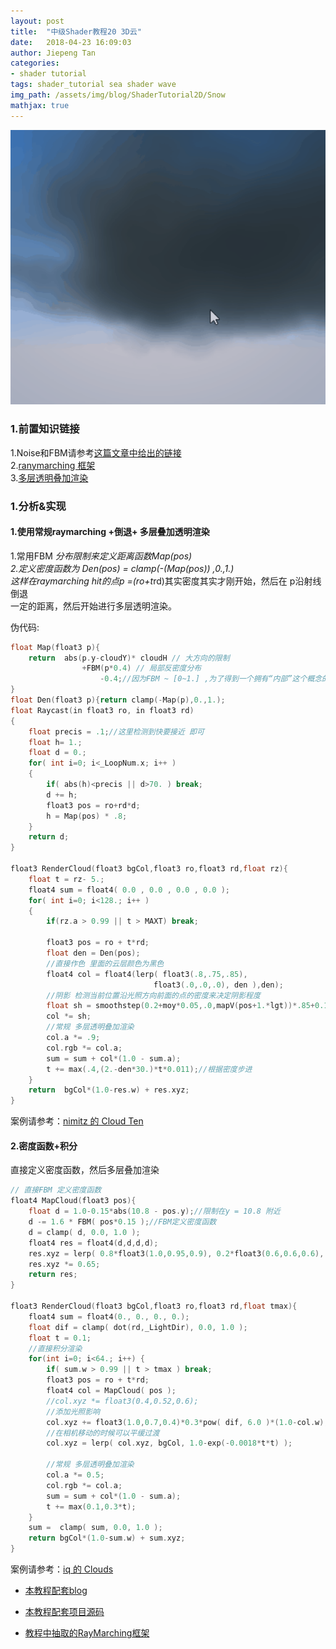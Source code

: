 ```yaml
---
layout: post
title:  "中级Shader教程20 3D云"
date:   2018-04-23 16:09:03
author: Jiepeng Tan
categories: 
- shader tutorial
tags: shader_tutorial sea shader wave
img_path: /assets/img/blog/ShaderTutorial2D/Snow
mathjax: true
---
```

 <p align="center">
<img src="https://github.com/JiepengTan/JiepengTan.github.io/blob/master/assets/img/blog/ShaderTutorial3D/Cloud/head.gif?raw=true" width="512"></p>   





### 1.前置知识链接      
1.Noise和FBM请参考[这篇文章中给出的链接][4]       
2.[ranymarching 框架][5]     
3.[多层透明叠加渲染][6]  

### 1.分析&实现
#### 1.使用常规raymarching +倒退+ 多层叠加透明渲染  
1.常用FBM *分布限制来定义距离函数Map(pos)  
2.定义密度函数为 Den(pos) = clamp(-(Map(pos)) ,0.,1.)  
这样在raymarching hit的点p =(ro+t*rd)其实密度其实才刚开始，然后在 p沿射线倒退  
一定的距离，然后开始进行多层透明渲染。  

伪代码:  
```c 
float Map(float3 p){
    return  abs(p.y-cloudY)* cloudH // 大方向的限制
                +FBM(p*0.4) // 局部反密度分布
                    -0.4;//因为FBM ~ [0~1.] ,为了得到一个拥有“内部”这个概念的距离分布 所以应该减去一个值
}
float Den(float3 p){return clamp(-Map(p),0.,1.);
float Raycast(in float3 ro, in float3 rd)
{
    float precis = .1;//这里检测到快要接近 即可
    float h= 1.;
    float d = 0.;
    for( int i=0; i<_LoopNum.x; i++ )
    {
        if( abs(h)<precis || d>70. ) break;
        d += h;
        float3 pos = ro+rd*d;
        h = Map(pos) * .8;
    }
    return d;
}

float3 RenderCloud(float3 bgCol,float3 ro,float3 rd,float rz){
    float t = rz- 5.;
    float4 sum = float4( 0.0 , 0.0 , 0.0 , 0.0 );
    for( int i=0; i<128.; i++ )
    {
        if(rz.a > 0.99 || t > MAXT) break;

        float3 pos = ro + t*rd;
        float den = Den(pos);
        //直接作色 里面的云层颜色为黑色
        float4 col = float4(lerp( float3(.8,.75,.85), 
                                float3(.0,.0,.0), den ),den);
        //阴影 检测当前位置沿光照方向前面的点的密度来决定阴影程度
        float sh = smoothstep(0.2+moy*0.05,.0,mapV(pos+1.*lgt))*.85+0.15;
        col *= sh; 
        //常规 多层透明叠加渲染 
        col.a *= .9;
        col.rgb *= col.a;
        sum = sum + col*(1.0 - sum.a);
        t += max(.4,(2.-den*30.)*t*0.011);//根据密度步进
    }
    return  bgCol*(1.0-res.w) + res.xyz;
}
```
案例请参考：[nimitz 的 Cloud Ten][7]  

#### 2.密度函数+积分  

直接定义密度函数，然后多层叠加渲染    

```c
// 直接FBM 定义密度函数
float4 MapCloud(float3 pos){
    float d = 1.0-0.15*abs(10.8 - pos.y);//限制在y = 10.8 附近
    d -= 1.6 * FBM( pos*0.15 );//FBM定义密度函数
    d = clamp( d, 0.0, 1.0 );
    float4 res = float4(d,d,d,d);
    res.xyz = lerp( 0.8*float3(1.0,0.95,0.9), 0.2*float3(0.6,0.6,0.6), res.x );
    res.xyz *= 0.65;
    return res; 
}

float3 RenderCloud(float3 bgCol,float3 ro,float3 rd,float tmax){
    float4 sum = float4(0., 0., 0., 0.);
    float dif = clamp( dot(rd,_LightDir), 0.0, 1.0 );
    float t = 0.1;
    //直接积分渲染
    for(int i=0; i<64.; i++) {
        if( sum.w > 0.99 || t > tmax ) break;
        float3 pos = ro + t*rd;
        float4 col = MapCloud( pos );
        //col.xyz *= float3(0.4,0.52,0.6);
        //添加光照影响
        col.xyz += float3(1.0,0.7,0.4)*0.3*pow( dif, 6.0 )*(1.0-col.w);
        //在相机移动的时候可以平缓过渡
        col.xyz = lerp( col.xyz, bgCol, 1.0-exp(-0.0018*t*t) );

        //常规 多层透明叠加渲染 
        col.a *= 0.5;
        col.rgb *= col.a;
        sum = sum + col*(1.0 - sum.a);  
        t += max(0.1,0.3*t);
    }
    sum =  clamp( sum, 0.0, 1.0 );
    return bgCol*(1.0-sum.w) + sum.xyz;
}
```
案例请参考：[iq 的 Clouds][8]







- [本教程配套blog ][1]
- [本教程配套项目源码 ][2]
- [教程中抽取的RayMarching框架][3]

  [1]: https://blog.csdn.net/tjw02241035621611/article/details/80038608
  [2]: https://github.com/JiepengTan/FishManShaderTutorial
  [3]: https://github.com/JiepengTan/Unity-Raymarching-Framework
  [4]: https://jiepengtan.github.io/2018/03/27/shader-tutorial01-base-math/
  [5]: https://jiepengtan.github.io/2018/04/22/shader-tutorial09-1-raymarch-framework/
  [6]: https://jiepengtan.github.io/2018/04/23/shader-tutorial18-mutil_transparent_render/
  [7]: https://www.shadertoy.com/view/XtS3DD
  [8]: https://www.shadertoy.com/view/XslGRr


